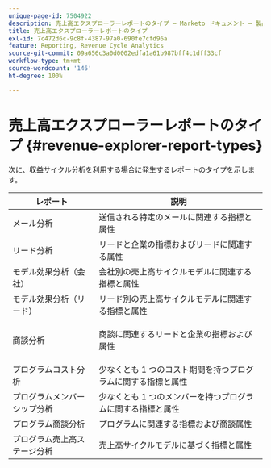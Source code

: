 ```yaml
---
unique-page-id: 7504922
description: 売上高エクスプローラーレポートのタイプ — Marketo ドキュメント — 製品ドキュメント
title: 売上高エクスプローラーレポートのタイプ
exl-id: 7c472d6c-9c8f-4387-97a0-690fe7cfd96a
feature: Reporting, Revenue Cycle Analytics
source-git-commit: 09a656c3a0d0002edfa1a61b987bff4c1dff33cf
workflow-type: tm+mt
source-wordcount: '146'
ht-degree: 100%

---
```


# 売上高エクスプローラーレポートのタイプ {#revenue-explorer-report-types}

次に、収益サイクル分析を利用する場合に発生するレポートのタイプを示します。

<table>
 <thead>
  <tr>
   <th>レポート</th>
   <th>説明</th>
  </tr>
 </thead>
 <tbody>
  <tr>
   <td>メール分析</td>
   <td>送信される特定のメールに関連する指標と属性</td>
  </tr>
  <tr>
   <td>リード分析</td>
   <td>リードと企業の指標およびリードに関連する属性</td>
  </tr>
  <tr>
   <td>モデル効果分析（会社）</td>
   <td>会社別の売上高サイクルモデルに関連する指標と属性</td>
  </tr>
  <tr>
   <td>モデル効果分析（リード）</td>
   <td>リード別の売上高サイクルモデルに関連する指標と属性</td>
  </tr>
  <tr>
   <td>商談分析</td>
   <td><p>商談に関連するリードと企業の指標および属性</p></td>
  </tr>
  <tr>
   <td>プログラムコスト分析</td>
   <td>少なくとも 1 つのコスト期間を持つプログラムに関する指標と属性</td>
  </tr>
  <tr>
   <td>プログラムメンバーシップ分析</td>
   <td>少なくとも 1 つのメンバーを持つプログラムに関する指標と属性</td>
  </tr>
  <tr>
   <td>プログラム商談分析</td>
   <td>プログラムに関連する指標および商談属性</td>
  </tr>
  <tr>
   <td>プログラム売上高ステージ分析</td>
   <td>売上高サイクルモデルに基づく指標と属性</td>
  </tr>
 </tbody>
</table>
